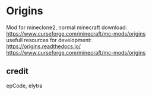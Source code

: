 # Origins
Mod for mineclone2, normal minecraft download: https://www.curseforge.com/minecraft/mc-mods/origins
<br/>
usefull resources for development:<br/>
https://origins.readthedocs.io/
<br/>
https://www.curseforge.com/minecraft/mc-mods/origins<br/>
## credit
epCode, elytra
